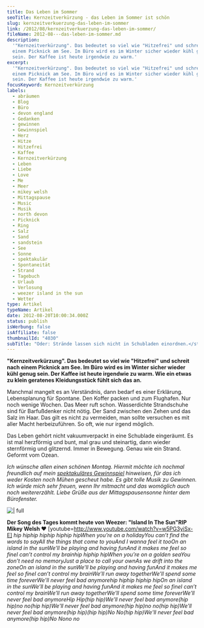 ```yaml
---
title: Das Leben im Sommer
seoTitle: Kernzeitverkürzung - das Leben im Sommer ist schön
slug: kernzeitverkuerzung-das-leben-im-sommer
link: /2012/08/kernzeitverkuerzung-das-leben-im-sommer/
fileName: 2012-08---das-leben-im-sommer.md
description:
  '"Kernzeitverkürzung". Das bedeutet so viel wie "Hitzefrei" und schreit nach
  einem Picknick am See. Im Büro wird es im Winter sicher wieder kühl genug
  sein. Der Kaffee ist heute irgendwie zu warm.'
excerpt:
  '"Kernzeitverkürzung". Das bedeutet so viel wie "Hitzefrei" und schreit nach
  einem Picknick am See. Im Büro wird es im Winter sicher wieder kühl genug
  sein. Der Kaffee ist heute irgendwie zu warm.'
focusKeyword: Kernzeitverkürzung
labels:
  - abräumen
  - Blog
  - Büro
  - devon england
  - Gedanken
  - gewinnen
  - Gewinnspiel
  - Herz
  - Hitze
  - Hitzefrei
  - Kaffee
  - Kernzeitverkürzung
  - Leben
  - Liebe
  - Love
  - Me
  - Meer
  - mikey welsh
  - Mittagspause
  - Music
  - Musik
  - north devon
  - Picknick
  - Ring
  - Salz
  - Sand
  - sandstein
  - See
  - Sonne
  - spektakulär
  - Spontaneität
  - Strand
  - Tagebuch
  - Urlaub
  - Verlosung
  - weezer island in the sun
  - Wetter
type: Artikel
typeName: Artikel
date: 2012-08-20T10:00:34.000Z
status: publish
isWerbung: false
isAffiliate: false
thumbnailId: "4030"
subTitle: "Oder: Strände lassen sich nicht in Schubladen einordnen.</strong>"
---
```


<strong>"Kernzeitverkürzung". Das bedeutet so viel wie "Hitzefrei" und schreit
nach einem Picknick am See. Im Büro wird es im Winter sicher wieder kühl genug
sein. Der Kaffee ist heute irgendwie zu warm. Wie ein etwas zu klein geratenes
Kleidungsstück fühlt sich das an.</strong>

Manchmal mangelt es an Verständnis, dann bedarf es einer Erklärung.
Lebensplanung für Spontane. Den Koffer packen und zum Flughafen. Nur noch wenige
Wochen. Das Meer ruft schon. Wasserdichte Strandschuhe sind für Barfußdenker
nicht nötig. Der Sand zwischen den Zehen und das Salz im Haar. Das gilt es nicht
zu vermeiden, man sollte versuchen es mit aller Macht herbeizuführen. So oft,
wie nur irgend möglich.

Das Leben gehört nicht vakuumverpackt in eine Schublade eingeräumt. Es ist mal
herzförmig und bunt, mal grau und steinartig, dann wieder sternförmig und
glitzernd. Immer in Bewegung. Genau wie ein Strand. Geformt vom Ozean.

<em>Ich wünsche allen einen schönen Montag. Hiermit möchte ich nochmal
freundlich auf mein
<a title="Gewinnspiel" href="//2012/08/16/verlosung-exklusive-vinyl-cd-und-t-shirt-zu-gewinnen/">spektakuläres
Gewinnspiel</a> hinweisen, für das ich weder Kosten noch Mühen gescheut habe. Es
gibt tolle Musik zu Gewinnen. Ich würde mich sehr freuen, wenn Ihr mitmacht und
das womöglich auch noch weitererzählt. </em><em>Liebe Grüße aus der
Mittagspausensonne hinter dem Bürofenster. </em>

![ | full](http://cardamonchai.files.wordpress.com/2012/08/255337_448938665128268_1765079901_n-foto-auf-sandstein1.jpg "Bild: Foto auf Sandstein Anne Reko Rockham Beach/Mortehoe/Woolacombe/North Devon/England 6/2012 Modell: Anne Reko")

<strong>Der Song des Tages kommt heute von Weezer: "Island In The
Sun"</strong><strong>RIP Mikey Welsh ♥</strong>
[youtube=http://www.youtube.com/watch?v=w5PG3yiSx-E] <em>hip hip</em><em>hip
hip</em><em>hip hip</em><em>hip hip</em><em>When you’re on a holiday</em><em>You
can’t find the words to say</em><em>All the things that come to you</em><em>And
I wanna feel it too</em><em>On an island in the sun</em><em>We’ll be playing and
having fun</em><em>And it makes me feel so fine</em><em>I can’t control my
brain</em><em>hip hip</em><em>hip hip</em><em>When you’re on a golden
sea</em><em>You don’t need no memory</em><em>Just a place to call your
own</em><em>As we drift into the zone</em><em>On an island in the
sun</em><em>We’ll be playing and having fun</em><em>And it makes me feel so
fine</em><em>I can’t control my brain</em><em>We’ll run away
together</em><em>We’ll spend some time forever</em><em>We’ll never feel bad
anymore</em><em>hip hip</em><em>hip hip</em><em>hip hip</em><em>On an island in
the sun</em><em>We’ll be playing and having fun</em><em>And it makes me feel so
fine</em><em>I can’t control my brain</em><em>We’ll run away
together</em><em>We’ll spend some time forever</em><em>We’ll never feel bad
anymore</em><em>Hip Hip</em><em>(hip hip)</em><em>We’ll never feel bad
anymore</em><em>(hip hip)</em><em>no no</em><em>(hip hip)</em><em>We'll never
feel bad anymore</em><em>(hip hip)</em><em>no no</em><em>(hip hip)</em><em>We'll
never feel bad anymore</em><em>(hip hip)</em><em>(hip hip)</em><em>No
No</em><em>(hip hip)</em><em>We'll never feel bad anymore</em><em>(hip
hip)</em><em>No No</em><em>no no</em>
